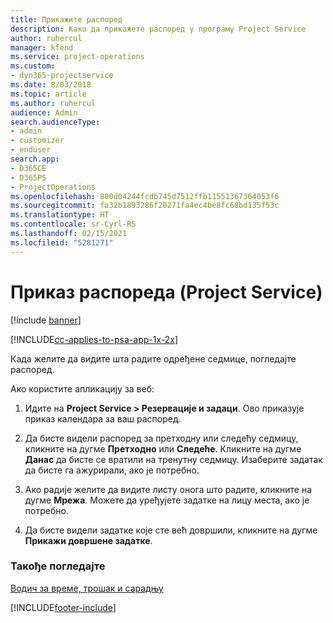```yaml
---
title: Прикажите распоред
description: Како да прикажете распоред у програму Project Service
author: ruhercul
manager: kfend
ms.service: project-operations
ms.custom:
- dyn365-projectservice
ms.date: 8/03/2018
ms.topic: article
ms.author: ruhercul
audience: Admin
search.audienceType:
- admin
- customizer
- enduser
search.app:
- D365CE
- D365PS
- ProjectOperations
ms.openlocfilehash: 800d04244fcdb745d7512ffb11551367364053f6
ms.sourcegitcommit: fa32b1893286f20271fa4ec4be8fc68bd135f53c
ms.translationtype: HT
ms.contentlocale: sr-Cyrl-RS
ms.lasthandoff: 02/15/2021
ms.locfileid: "5281271"
---
```

# <a name="view-your-schedule-project-service"></a>Приказ распореда (Project Service)

[!include [banner](../includes/psa-now-project-operations.md)]

[!INCLUDE[cc-applies-to-psa-app-1x-2x](../includes/cc-applies-to-psa-app-1x-2x.md)]

Када желите да видите шта радите одређене седмице, погледајте распоред.  
  
 Ако користите апликацију за веб:  
  
1.  Идите на **Project Service > Резервације и задаци**. Ово приказује приказ календара за ваш распоред.  
  
2.  Да бисте видели распоред за претходну или следећу седмицу, кликните на дугме **Претходно** или **Следеће**. Кликните на дугме **Данас** да бисте се вратили на тренутну седмицу. Изаберите задатак да бисте га ажурирали, ако је потребно.  
  
3.  Ако радије желите да видите листу онога што радите, кликните на дугме **Мрежа**. Можете да уређујете задатке на лицу места, ако је потребно.  
  
4.  Да бисте видели задатке које сте већ довршили, кликните на дугме **Прикажи довршене задатке**.  
  
### <a name="see-also"></a>Такође погледајте  
 [Водич за време, трошак и сарадњу](../psa/time-expense-collaboration-guide.md)


[!INCLUDE[footer-include](../includes/footer-banner.md)]
